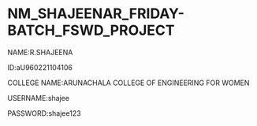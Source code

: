 # NM_SHAJEENAR_FRIDAY-BATCH_FSWD_PROJECT

NAME:R.SHAJEENA

ID:aU960221104106

COLLEGE NAME:ARUNACHALA COLLEGE OF ENGINEERING FOR WOMEN

USERNAME:shajee

PASSWORD:shajee123

